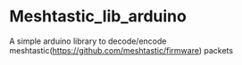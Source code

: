 # Meshtastic_lib_arduino
A simple arduino library to decode/encode meshtastic(https://github.com/meshtastic/firmware) packets
